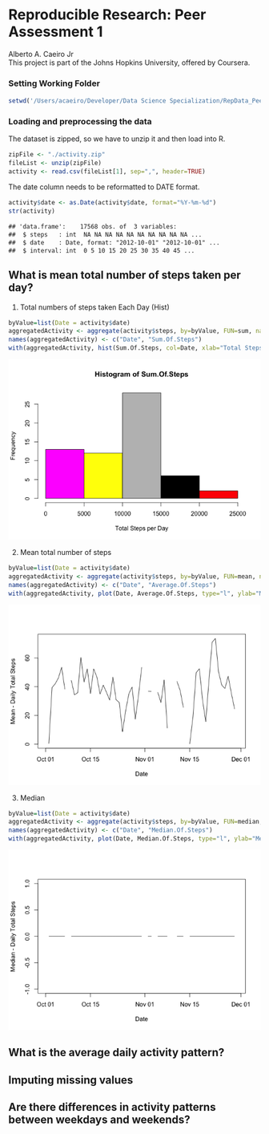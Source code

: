 # Reproducible Research: Peer Assessment 1
Alberto A. Caeiro Jr  
This project is part of the Johns Hopkins University, offered by Coursera.


### Setting Working Folder

```r
setwd('/Users/acaeiro/Developer/Data Science Specialization/RepData_PeerAssessment1')
```

### Loading and preprocessing the data
The dataset is zipped, so we have to unzip it and then load into R.


```r
zipFile <- "./activity.zip"
fileList <- unzip(zipFile)
activity <- read.csv(fileList[1], sep=",", header=TRUE)
```

The date column needs to be reformatted to DATE format.

```r
activity$date <- as.Date(activity$date, format="%Y-%m-%d")
str(activity)
```

```
## 'data.frame':	17568 obs. of  3 variables:
##  $ steps   : int  NA NA NA NA NA NA NA NA NA NA ...
##  $ date    : Date, format: "2012-10-01" "2012-10-01" ...
##  $ interval: int  0 5 10 15 20 25 30 35 40 45 ...
```

## What is mean total number of steps taken per day?

1. Total numbers of steps taken Each Day (Hist)

```r
byValue=list(Date = activity$date)
aggregatedActivity <- aggregate(activity$steps, by=byValue, FUN=sum, na.rm=TRUE)
names(aggregatedActivity) <- c("Date", "Sum.Of.Steps")
with(aggregatedActivity, hist(Sum.Of.Steps, col=Date, xlab="Total Steps per Day"))
```

![plot of chunk unnamed-chunk-4](./ProjectAssignment_1_files/figure-html/unnamed-chunk-4.png) 

2. Mean total number of steps

```r
byValue=list(Date = activity$date)
aggregatedActivity <- aggregate(activity$steps, by=byValue, FUN=mean, na.rm=TRUE)
names(aggregatedActivity) <- c("Date", "Average.Of.Steps")
with(aggregatedActivity, plot(Date, Average.Of.Steps, type="l", ylab="Mean - Daily Total Steps"))
```

![plot of chunk unnamed-chunk-5](./ProjectAssignment_1_files/figure-html/unnamed-chunk-5.png) 

3. Median

```r
byValue=list(Date = activity$date)
aggregatedActivity <- aggregate(activity$steps, by=byValue, FUN=median, na.rm=TRUE)
names(aggregatedActivity) <- c("Date", "Median.Of.Steps")
with(aggregatedActivity, plot(Date, Median.Of.Steps, type="l", ylab="Median - Daily Total Steps"))
```

![plot of chunk unnamed-chunk-6](./ProjectAssignment_1_files/figure-html/unnamed-chunk-6.png) 

## What is the average daily activity pattern?



## Imputing missing values



## Are there differences in activity patterns between weekdays and weekends?
